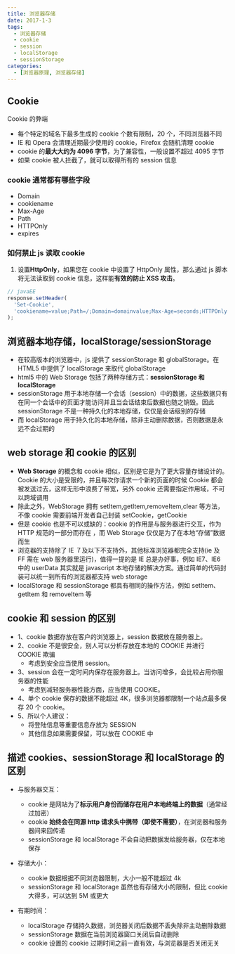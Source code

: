 ```yaml
---
title: 浏览器存储
date: 2017-1-3
tags:
  - 浏览器存储
  - cookie
  - session
  - localStorage
  - sessionStorage
categories:
  - [浏览器原理, 浏览器存储]
---
```


## Cookie

Cookie 的弊端

- 每个特定的域名下最多生成的 cookie 个数有限制，20 个，不同浏览器不同
- IE 和 Opera 会清理近期最少使用的 cookie，Firefox 会随机清理 cookie
- cookie 的**最大大约为 4096 字节**，为了兼容性，一般设置不超过 4095 字节
- 如果 cookie 被人拦截了，就可以取得所有的 session 信息

### cookie 通常都有哪些字段

- Domain
- cookiename
- Max-Age
- Path
- HTTPOnly
- expires

### 如何禁止 js 读取 cookie

1. 设置**HttpOnly**，如果您在 cookie 中设置了 HttpOnly 属性，那么通过 js 脚本将无法读取到 cookie 信息，这样能**有效的防止 XSS 攻击**。

```js
// javaEE
response.setHeader(
  'Set-Cookie',
  'cookiename=value;Path=/;Domain=domainvalue;Max-Age=seconds;HTTPOnly',
);
```

## 浏览器本地存储，localStorage/sessionStorage

- 在较高版本的浏览器中，js 提供了 sessionStorage 和 globalStorage。在 HTML5 中提供了 localStorage 来取代 globalStorage
- html5 中的 Web Storage 包括了两种存储方式：**sessionStorage 和 localStorage**
- sessionStorage 用于本地存储一个会话（session）中的数据，这些数据只有在同一个会话中的页面才能访问并且当会话结束后数据也随之销毁。因此 sessionStorage 不是一种持久化的本地存储，仅仅是会话级别的存储
- 而 localStorage 用于持久化的本地存储，除非主动删除数据，否则数据是永远不会过期的

## web storage 和 cookie 的区别

- **Web Storage** 的概念和 cookie 相似，区别是它是为了更大容量存储设计的。Cookie 的大小是受限的，并且每次你请求一个新的页面的时候 Cookie 都会被发送过去，这样无形中浪费了带宽，另外 cookie 还需要指定作用域，不可以跨域调用
- 除此之外，WebStorage 拥有 setItem,getItem,removeItem,clear 等方法，不像 cookie 需要前端开发者自己封装 setCookie，getCookie
- 但是 cookie 也是不可以或缺的：cookie 的作用是与服务器进行交互，作为 HTTP 规范的一部分而存在 ，而 Web Storage 仅仅是为了在本地“存储”数据而生
- 浏览器的支持除了 IE ７及以下不支持外，其他标准浏览器都完全支持(ie 及 FF 需在 web 服务器里运行)，值得一提的是 IE 总是办好事，例如 IE7、IE6 中的 userData 其实就是 javascript 本地存储的解决方案。通过简单的代码封装可以统一到所有的浏览器都支持 web storage
- localStorage 和 sessionStorage 都具有相同的操作方法，例如 setItem、getItem 和 removeItem 等

## cookie 和 session 的区别

- 1、cookie 数据存放在客户的浏览器上，session 数据放在服务器上。
- 2、cookie 不是很安全，别人可以分析存放在本地的 COOKIE 并进行 COOKIE 欺骗
  - 考虑到安全应当使用 session。
- 3、session 会在一定时间内保存在服务器上。当访问增多，会比较占用你服务器的性能
  - 考虑到减轻服务器性能方面，应当使用 COOKIE。
- 4、单个 cookie 保存的数据不能超过 4K，很多浏览器都限制一个站点最多保存 20 个 cookie。
- 5、所以个人建议：
  - 将登陆信息等重要信息存放为 SESSION
  - 其他信息如果需要保留，可以放在 COOKIE 中

## 描述 cookies、sessionStorage 和 localStorage 的区别

- 与服务器交互：

  - cookie 是网站为了**标示用户身份而储存在用户本地终端上的数据**（通常经过加密）
  - cookie **始终会在同源 http 请求头中携带（即使不需要）**，在浏览器和服务器间来回传递
  - sessionStorage 和 localStorage 不会自动把数据发给服务器，仅在本地保存

- 存储大小：

  - cookie 数据根据不同浏览器限制，大小一般不能超过 4k
  - sessionStorage 和 localStorage 虽然也有存储大小的限制，但比 cookie 大得多，可以达到 5M 或更大

- 有期时间：
  - localStorage 存储持久数据，浏览器关闭后数据不丢失除非主动删除数据
  - sessionStorage 数据在当前浏览器窗口关闭后自动删除
  - cookie 设置的 cookie 过期时间之前一直有效，与浏览器是否关闭无关

